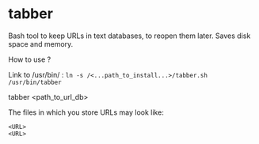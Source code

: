 # tabber
Bash tool to keep URLs in text databases, to reopen them later. Saves disk space and memory.

How to use ?

Link to /usr/bin/ : `ln -s /<...path_to_install...>/tabber.sh /usr/bin/tabber`

tabber <path_to_url_db>


The files in which you store URLs may look like:
```
<URL>
<URL>
```
